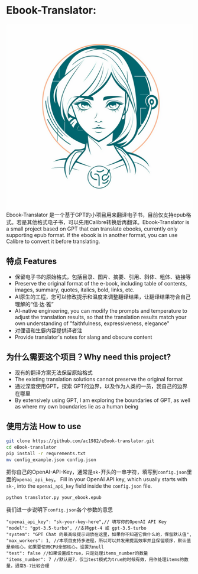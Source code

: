 # Ebook-Translator: 
![eBook-GPT-Translator Logo](./logo.png)
Ebook-Translator 是一个基于GPT的小项目用来翻译电子书，目前仅支持epub格式。若是其他格式电子书，可以先用Calibre转换后再翻译。Ebook-Translator is a small project based on GPT that can translate ebooks, currently only supporting epub format. If the ebook is in another format, you can use Calibre to convert it before translating.

## 特点 Features

- 保留电子书的原始格式，包括目录、图片、摘要、引用、斜体、粗体、链接等
- Preserve the original format of the e-book, including table of contents, images, summary, quotes, italics, bold, links, etc.
- AI原生的工程，您可以修改提示和温度来调整翻译结果，让翻译结果符合自己理解的“信·达·雅”
- AI-native engineering, you can modify the prompts and temperature to adjust the translation results, so that the translation results match your own understanding of "faithfulness, expressiveness, elegance"
- 对俚语和生僻内容提供译者注
- Provide translator's notes for slang and obscure content


## 为什么需要这个项目？Why need this project?
- 现有的翻译方案无法保留原始格式
- The existing translation solutions cannot preserve the original format
- 通过深度使用GPT，探索 GPT的边界，以及作为人类的一员，我自己的边界在哪里
- By extensively using GPT, I am exploring the boundaries of GPT, as well as where my own boundaries lie as a human being

## 使用方法 How to use
```bash
git clone https://github.com/ac1982/eBook-translator.git
cd eBook-translator
pip install -r requrements.txt
mv config_example.json config.json
```
把你自己的OpenAI-API-Key，通常是```sk-```开头的一串字符，填写到```config.json```里面的```openai_api_key```。
Fill in your OpenAI API key, which usually starts with ```sk-```, into the ```openai_api_key``` field inside the ```config.json``` file.
```bash
python translator.py your_ebook.epub
```
我们进一步说明下```config.json```各个参数的意思
```
"openai_api_key": "sk-your-key-here",// 填写你的OpenAI API Key
"model": "gpt-3.5-turbo", //支持gpt-4 或 gpt-3.5-turbo
"system": "GPT Chat 的最高级提示词放在这里，如果你不知道它做什么的，保留默认值",
"max_workers": 1, //本项目支持多进程，所以可以并发来提高效率并且保留顺序，默认值是单核心，如果要使用CPU全部核心，设置为null
"test": false //如果设置成true，只是处理items_number的数量
"items_number": 7 //默认是7，仅当test模式为true的时候有效，用作处理items的数量，通常5-7比较合理
```
